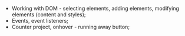 - Working with DOM - selecting elements, adding elements, modifying elements (content and styles);
- Events, event listeners;
- Counter project, onhover - running away button;